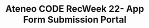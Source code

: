 ---
title: Ateneo CODE RecWeek 22- App Form Submission Portal
redirect_to: https://forms.gle/q4ghmBXduDV3ZHDg9
redirect_from: 
  - /RW22AppFormSubmission
  - /rw22appformsubmission
---